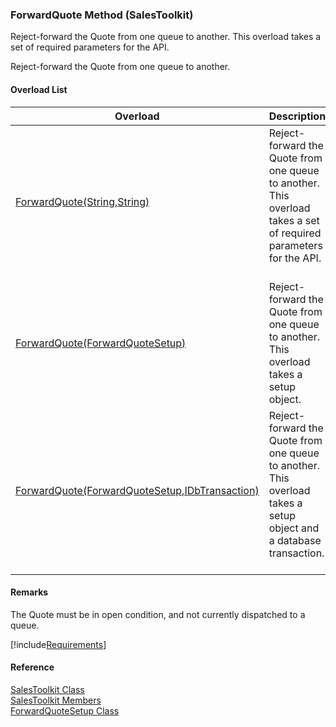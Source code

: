 ﻿### ForwardQuote Method (SalesToolkit)

Reject-forward the Quote from one queue to another. This overload takes a set of required parameters for the API.

Reject-forward the Quote from one queue to another.

#### Overload List

| Overload | Description |
| --- | --- |
| [ForwardQuote(String,String)](FChoice.Toolkits.Clarify~FChoice.Toolkits.Clarify.Sales.SalesToolkit~ForwardQuote(String,String).md) | Reject-forward the Quote from one queue to another. This overload takes a set of required parameters for the API.   |
| [ForwardQuote(ForwardQuoteSetup)](FChoice.Toolkits.Clarify~FChoice.Toolkits.Clarify.Sales.SalesToolkit~ForwardQuote(ForwardQuoteSetup).md) | Reject-forward the Quote from one queue to another. This overload takes a setup object.   |
| [ForwardQuote(ForwardQuoteSetup,IDbTransaction)](FChoice.Toolkits.Clarify~FChoice.Toolkits.Clarify.Sales.SalesToolkit~ForwardQuote(ForwardQuoteSetup,IDbTransaction).md) | Reject-forward the Quote from one queue to another. This overload takes a setup object and a database transaction.   |

#### Remarks

The Quote must be in open condition, and not currently dispatched to a queue.

[!include[Requirements](../partials/requirements.md)]



#### Reference

[SalesToolkit Class](FChoice.Toolkits.Clarify~FChoice.Toolkits.Clarify.Sales.SalesToolkit.md)  
[SalesToolkit Members](FChoice.Toolkits.Clarify~FChoice.Toolkits.Clarify.Sales.SalesToolkit_members.md)  
[ForwardQuoteSetup Class](FChoice.Toolkits.Clarify~FChoice.Toolkits.Clarify.Sales.ForwardQuoteSetup.md)